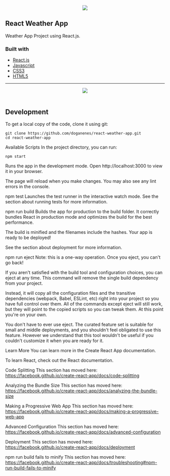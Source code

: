 <div align="center">
<img src="https://user-images.githubusercontent.com/86846812/235345727-8d18f563-56f8-488a-b74f-0cd832513c5c.png" /> 
</div>

## React Weather App 
Weather App Project using React.js.

### Built with

- [React.js](https://react.dev/)
- [Javascript](https://www.javascript.com/)
- [CSS3](https://developer.mozilla.org/en-US/docs/Web/CSS)
- [HTML5](https://www.w3schools.com/html/default.asp)

---
<div align="center">
<img src="https://user-images.githubusercontent.com/86846812/235346437-46af0cde-966a-41b7-b7a4-d2320f34f214.png" />
</div>
<br/>

## Development

To get a local copy of the code, clone it using git:

```
git clone https://github.com/doganenes/react-weather-app.git
cd react-weather-app
```


Available Scripts
In the project directory, you can run:

`npm start` 

Runs the app in the development mode.
Open http://localhost:3000 to view it in your browser.

The page will reload when you make changes.
You may also see any lint errors in the console.

npm test
Launches the test runner in the interactive watch mode.
See the section about running tests for more information.

npm run build
Builds the app for production to the build folder.
It correctly bundles React in production mode and optimizes the build for the best performance.

The build is minified and the filenames include the hashes.
Your app is ready to be deployed!

See the section about deployment for more information.

npm run eject
Note: this is a one-way operation. Once you eject, you can't go back!

If you aren't satisfied with the build tool and configuration choices, you can eject at any time. This command will remove the single build dependency from your project.

Instead, it will copy all the configuration files and the transitive dependencies (webpack, Babel, ESLint, etc) right into your project so you have full control over them. All of the commands except eject will still work, but they will point to the copied scripts so you can tweak them. At this point you're on your own.

You don't have to ever use eject. The curated feature set is suitable for small and middle deployments, and you shouldn't feel obligated to use this feature. However we understand that this tool wouldn't be useful if you couldn't customize it when you are ready for it.

Learn More
You can learn more in the Create React App documentation.

To learn React, check out the React documentation.

Code Splitting
This section has moved here: https://facebook.github.io/create-react-app/docs/code-splitting

Analyzing the Bundle Size
This section has moved here: https://facebook.github.io/create-react-app/docs/analyzing-the-bundle-size

Making a Progressive Web App
This section has moved here: https://facebook.github.io/create-react-app/docs/making-a-progressive-web-app

Advanced Configuration
This section has moved here: https://facebook.github.io/create-react-app/docs/advanced-configuration

Deployment
This section has moved here: https://facebook.github.io/create-react-app/docs/deployment

npm run build fails to minify
This section has moved here: https://facebook.github.io/create-react-app/docs/troubleshooting#npm-run-build-fails-to-minify
